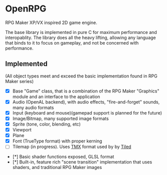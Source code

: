 # OpenRPG

RPG Maker XP/VX inspired 2D game engine.

The base library is implemented in pure C for maximum performance and interopablity. The
library does all the heavy lifting, allowing any language that binds to it to focus on
gameplay, and not be concerned with performance.

## Implemented

(All object types meet and exceed the basic implementation found in RPG Maker series)

- [x] Base "Game" class, that is a combination of the RPG Maker "Graphics" module and an interface to the application
- [x] Audio (OpenAL backend), with audio effects, "fire-and-forget" sounds, many audio formats
- [x] Input (keyboard and mouse)(gamepad support is planned for the future)
- [x] Image/Bitmap, many supported image formats
- [x] Sprite (tone, color, blending, etc)
- [x] Viewport
- [x] Plane
- [x] Font (TrueType format) with proper kerning
- [ ] Tilemap (in progress). Uses [TMX](https://doc.mapeditor.org/en/stable/reference/tmx-map-format/) format used by by [Tiled](https://www.mapeditor.org/)
- [*] Basic shader functions exposed, GLSL format
- [*] Built-in, feature rich "scene transition" implementation that uses shaders, and traditional RPG Maker images
